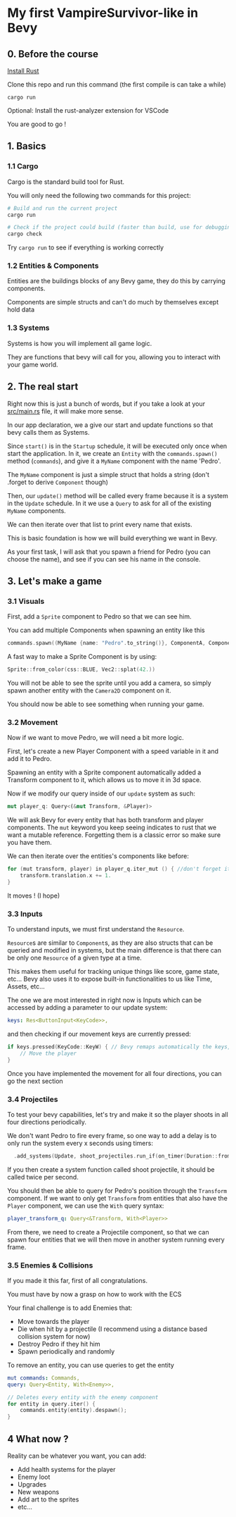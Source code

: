 # My first VampireSurvivor-like in Bevy

## 0. Before the course

[Install Rust](https://www.rust-lang.org/tools/install)

Clone this repo and run this command (the first compile is can take a while)
```
cargo run
```

Optional: Install the rust-analyzer extension for VSCode

You are good to go !

## 1. Basics

### 1.1 Cargo

Cargo is the standard build tool for Rust.

You will only need the following two commands for this project:

```bash
# Build and run the current project 
cargo run

# Check if the project could build (faster than build, use for debugging)
cargo check
```

Try `cargo run` to see if everything is working correctly

### 1.2 Entities & Components

Entities are the buildings blocks of any Bevy game, they do this by carrying components.

Components are simple structs and can't do much by themselves except hold data

### 1.3 Systems

Systems is how you will implement all game logic.

They are functions that bevy will call for you, allowing you to interact with your game world.

## 2. The real start

Right now this is just a bunch of words, but if you take a look at your [src/main.rs](./src/main.rs) file, it will make more sense.

In our app declaration, we a give our start and update functions so that bevy calls them as Systems.

Since `start()` is in the `Startup` schedule, it will be executed only once when start the application.
In it, we create an `Entity` with the `commands.spawn()` method (`commands`), and give it a `MyName` component with the name 'Pedro'.

The `MyName` component is just a simple struct that holds a string (don't .forget to derive `Component` though)

Then, our `update()` method will be called every frame because it is a system in the `Update` schedule.
In it we use a `Query` to ask for all of the existing `MyName` components.

We can then iterate over that list to print every name that exists.

This is basic foundation is how we will build everything we want in Bevy.

As your first task, I will ask that you spawn a friend for Pedro (you can choose the name), and see if you can see his name in the console.

## 3. Let's make a game

### 3.1 Visuals

First, add a `Sprite` component to Pedro so that we can see him.

You can add multiple Components when spawning an entity like this

```cpp
commands.spawn((MyName {name: "Pedro".to_string()}, ComponentA, ComponentB, etc..))
```

A fast way to make a Sprite Component is by using:
```cpp
Sprite::from_color(css::BLUE, Vec2::splat(42.))
```

You will not be able to see the sprite until you add a camera, so simply spawn another entity with the `Camera2D` component on it.

You should now be able to see something when running your game.

### 3.2 Movement

Now if we want to move Pedro, we will need a bit more logic.

First, let's create a new Player Component with a speed variable in it and add it to Pedro.

Spawning an entity with a Sprite component automatically added a Transform component to it, which allows us to move it in 3d space.

Now if we modify our query inside of our `update` system as such:
```rust
mut player_q: Query<(&mut Transform, &Player)>
```

We will ask Bevy for every entity that has both transform and player components.
The `mut` keyword you keep seeing indicates to rust that we want a mutable reference. 
Forgetting them is a classic error so make sure you have them.

We can then iterate over the entities's components like before:

```cpp
for (mut transform, player) in player_q.iter_mut () { //don't forget iter_mut otherwise we can't modify the transform.
    transform.translation.x += 1.
}
```

It moves ! (I hope)

### 3.3 Inputs

To understand inputs, we must first understand the `Resource`.

`Resource`s are similar to `Component`s, as they are also structs that can be queried and modified in systems, but the main difference is that there can be only one `Resource` of a given type at a time.

This makes them useful for tracking unique things like score, game state, etc...
Bevy also uses it to expose built-in functionalities to us like Time, Assets, etc...

The one we are most interested in right now is Inputs which can be accessed by adding a parameter to our update system:

```yaml
keys: Res<ButtonInput<KeyCode>>,
```

and then checking if our movement keys are currently pressed:

```cpp
if keys.pressed(KeyCode::KeyW) { // Bevy remaps automatically the keys, so W would be Z on an azerty keyboard
    // Move the player
}
```

Once you have implemented the movement for all four directions, you can go the next section

### 3.4 Projectiles

To test your bevy capabilities, let's try and make it so the player shoots in all four directions periodically.

We don't want Pedro to fire every frame, so one way to add a delay is to only run the system every x seconds using timers:

```cpp
  .add_systems(Update, shoot_projectiles.run_if(on_timer(Duration::from_secs_f32(0.5)))) // Don't forget to import Duration and on_timer (use VSCode's quick fix feature)
```

If you then create a system function called shoot projectile, it should be called twice per second.

You should then be able to query for Pedro's position through the `Transform` component.
If we want to only get `Transform` from entities that also have the `Player` component, we can use the `With` query syntax:

```yaml
player_transform_q: Query<&Transform, With<Player>>
```

From there, we need to create a Projectile component, so that we can spawn four entities that we will then move in another system running every frame.

### 3.5 Enemies & Collisions

If you made it this far, first of all congratulations.

You must have by now a grasp on how to work with the ECS

Your final challenge is to add Enemies that:
- Move towards the player
- Die when hit by a projectile (I recommend using a distance based collision system for now)
- Destroy Pedro if they hit him
- Spawn periodically and randomly

To remove an entity, you can use queries to get the entity
```yaml
mut commands: Commands,
query: Query<Entity, With<Enemy>>,
```
```cpp
// Deletes every entity with the enemy component
for entity in query.iter() {
    commands.entity(entity).despawn();
}
```

## 4 What now ?

Reality can be whatever you want, you can add:

- Add health systems for the player
- Enemy loot
- Upgrades
- New weapons
- Add art to the sprites
- etc...

